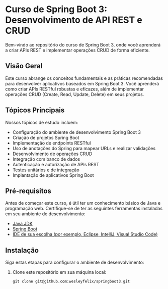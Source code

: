 # Curso de Spring Boot 3: Desenvolvimento de API REST e CRUD

Bem-vindo ao repositório do curso de Spring Boot 3, onde você aprenderá a criar APIs REST e implementar operações CRUD de forma eficiente.


## Visão Geral

Este curso abrange os conceitos fundamentais e as práticas recomendadas para desenvolver aplicativos baseados em Spring Boot 3. Você aprenderá como criar APIs RESTful robustas e eficazes, além de implementar operações CRUD (Create, Read, Update, Delete) em seus projetos.

## Tópicos Principais

Nossos tópicos de estudo incluem:

- Configuração do ambiente de desenvolvimento Spring Boot 3
- Criação de projetos Spring Boot
- Implementação de endpoints RESTful
- Uso de anotações do Spring para mapear URLs e realizar validações
- Desenvolvimento de operações CRUD
- Integração com banco de dados
- Autenticação e autorização de APIs REST
- Testes unitários e de integração
- Implantação de aplicativos Spring Boot

## Pré-requisitos

Antes de começar este curso, é útil ter um conhecimento básico de Java e programação web. Certifique-se de ter as seguintes ferramentas instaladas em seu ambiente de desenvolvimento:

- [Java JDK](https://www.oracle.com/java/technologies/javase-downloads.html)
- [Spring Boot](https://spring.io/projects/spring-boot)
- [IDE de sua escolha (por exemplo, Eclipse, IntelliJ, Visual Studio Code)](https://code.visualstudio.com/)

## Instalação

Siga estas etapas para configurar o ambiente de desenvolvimento:

1. Clone este repositório em sua máquina local:

   ```shell
   git clone git@github.com:wesleyfelix/springboot3.git
